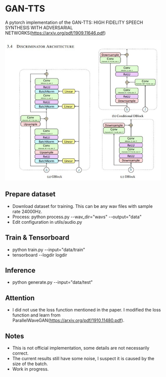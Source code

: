 # GAN-TTS
A pytorch implementation of the GAN-TTS: HIGH FIDELITY SPEECH SYNTHESIS WITH ADVERSARIAL NETWORKS(https://arxiv.org/pdf/1909.11646.pdf)

![](./images/gan-tts.jpg)

## Prepare dataset
* Download dataset for training. This can be any wav files with sample rate 24000Hz.
* Process: python process.py --wav_dir="wavs" --output="data"
* Edit configuration in utils/audio.py

## Train & Tensorboard
* python train.py --input="data/train"
* tensorboard --logdir logdir

## Inference
* python generate.py --input="data/test"

## Attention
* I did not use the loss function mentioned in the paper. I modified the loss function and learn from ParallelWaveGAN(https://arxiv.org/pdf/1910.11480.pdf).

## Notes
* This is not official implementation, some details are not necessarily correct.
* The current results still have some noise, I suspect it is caused by the size of the batch.
* Work in progress.
